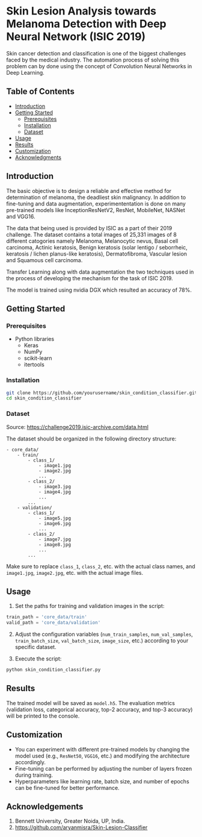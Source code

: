 # Skin Lesion Analysis towards Melanoma Detection with Deep Neural Network (ISIC 2019)
Skin cancer detection and classification is one of the biggest challenges faced by the medical industry. The automation process of solving this problem can by done using the concept of Convolution Neural Networks in Deep Learning. 

## Table of Contents

- [Introduction](#introduction)
- [Getting Started](#getting-started)
    - [Prerequisites](#prerequisites)
    - [Installation](#installation)
    - [Dataset](#dataset)
- [Usage](#usage)
- [Results](#results)
- [Customization](#customization)
- [Acknowledgments](#acknowledgments)

## Introduction

The basic objective is to design a reliable and effective method for determination of melanoma, the deadliest skin malignancy. In addition to fine-tuning and data augmentation, experimententation is done on many pre-trained models like InceptionResNetV2, ResNet, MobileNet, NASNet and VGG16.

The data that being used is provided by ISIC as a part of their 2019 challenge. The dataset contains a total images of 25,331 images of 8 different catogories namely Melanoma, Melanocytic nevus, Basal cell carcinoma, Actinic keratosis, Benign keratosis (solar lentigo / seborrheic, keratosis / lichen planus-like keratosis), Dermatofibroma, Vascular lesion and Squamous cell carcinoma.

Transfer Learning along with data augmentation the two techniques used in the process of developing the mechanism for the task of ISIC 2019. 

The model is trained using nvidia DGX which resulted an accuracy of 78%.

## Getting Started

### Prerequisites

- Python libraries
  - Keras
  - NumPy
  - scikit-learn
  - itertools

### Installation

```bash
git clone https://github.com/yourusername/skin_condition_classifier.git
cd skin_condition_classifier
```

### Dataset

Source: https://challenge2019.isic-archive.com/data.html

The dataset should be organized in the following directory structure:

```
- core_data/
    - train/
        - class_1/
            - image1.jpg
            - image2.jpg
            ...
        - class_2/
            - image3.jpg
            - image4.jpg
            ...
        ...
    - validation/
        - class_1/
            - image5.jpg
            - image6.jpg
            ...
        - class_2/
            - image7.jpg
            - image8.jpg
            ...
        ...
```

Make sure to replace `class_1`, `class_2`, etc. with the actual class names, and `image1.jpg`, `image2.jpg`, etc. with the actual image files.

## Usage

1. Set the paths for training and validation images in the script:

```python
train_path = 'core_data/train'
valid_path = 'core_data/validation'
```

2. Adjust the configuration variables (`num_train_samples`, `num_val_samples`, `train_batch_size`, `val_batch_size`, `image_size`, etc.) according to your specific dataset.

3. Execute the script:

```bash
python skin_condition_classifier.py
```

## Results

The trained model will be saved as `model.h5`. The evaluation metrics (validation loss, categorical accuracy, top-2 accuracy, and top-3 accuracy) will be printed to the console.

## Customization

- You can experiment with different pre-trained models by changing the model used (e.g., `ResNet50`, `VGG16`, etc.) and modifying the architecture accordingly.
- Fine-tuning can be performed by adjusting the number of layers frozen during training.
- Hyperparameters like learning rate, batch size, and number of epochs can be fine-tuned for better performance.

## Acknowledgements
1)  Bennett University, Greater Noida, UP, India.
2)  https://github.com/aryanmisra/Skin-Lesion-Classifier

